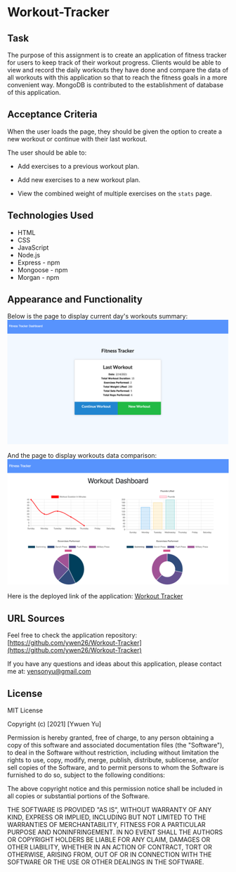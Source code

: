 # Workout-Tracker

## Task

The purpose of this assignment is to create an application of fitness tracker for users to keep track of their workout progress. Clients would be able to view and record the daily workouts they have done and compare the data of all workouts with this application so that to reach the fitness goals in a more convenient way. MongoDB is contributed to the establishment of database of this application.

## Acceptance Criteria

When the user loads the page, they should be given the option to create a new workout or continue with their last workout.

The user should be able to:

  * Add exercises to a previous workout plan.

  * Add new exercises to a new workout plan.

  * View the combined weight of multiple exercises on the `stats` page.

## Technologies Used

* HTML
* CSS
* JavaScript
* Node.js
* Express - npm
* Mongoose - npm
* Morgan - npm

## Appearance and Functionality

Below is the page to display current day's workouts summary:
![Demo](./public/assets/img/sc-17-1.png)

And the page to display workouts data comparison:
![Demo](./public/assets/img/sc-17-2.png)

Here is the deployed link of the application: [Workout Tracker](https://thawing-refuge-56439.herokuapp.com/)

## URL Sources

Feel free to check the application repository: [https://github.com/ywen26/Workout-Tracker](https://github.com/ywen26/Workout-Tracker)

If you have any questions and ideas about this application, please contact me at: <yensonyu@gmail.com>

## License

MIT License

Copyright (c) [2021] [Ywuen Yu]

Permission is hereby granted, free of charge, to any person obtaining a copy of this software and associated documentation files (the "Software"), to deal in the Software without restriction, including without limitation the rights to use, copy, modify, merge, publish, distribute, sublicense, and/or sell copies of the Software, and to permit persons to whom the Software is furnished to do so, subject to the following conditions:

The above copyright notice and this permission notice shall be included in all copies or substantial portions of the Software.

THE SOFTWARE IS PROVIDED "AS IS", WITHOUT WARRANTY OF ANY KIND, EXPRESS OR IMPLIED, INCLUDING BUT NOT LIMITED TO THE WARRANTIES OF MERCHANTABILITY, FITNESS FOR A PARTICULAR PURPOSE AND NONINFRINGEMENT. IN NO EVENT SHALL THE AUTHORS OR COPYRIGHT HOLDERS BE LIABLE FOR ANY CLAIM, DAMAGES OR OTHER LIABILITY, WHETHER IN AN ACTION OF CONTRACT, TORT OR OTHERWISE, ARISING FROM, OUT OF OR IN CONNECTION WITH THE SOFTWARE OR THE USE OR OTHER DEALINGS IN THE SOFTWARE.
